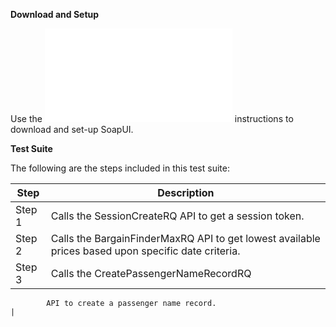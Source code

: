 **Download and Setup**

Use the ![Readme.md](/SabreAPIsTestSuites/README.md) instructions to download and
set-up SoapUI.

**Test Suite**

The following are the steps included in this test suite:

| **Step** | **Description**                                                                                    |
|----------|----------------------------------------------------------------------------------------------------|
| Step 1   | Calls the SessionCreateRQ API to get a session token.                                              |
| Step 2   | Calls the BargainFinderMaxRQ API to get lowest available prices based upon specific date criteria. |
| Step 3   | Calls the CreatePassengerNameRecordRQ                                                              
                                                                                                                
            API to create a passenger name record.                                                              |


